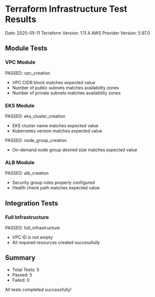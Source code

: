 ﻿# Terraform Infrastructure Test Results

Date: 2025-05-11
Terraform Version: 1.11.4
AWS Provider Version: 5.97.0

## Module Tests

### VPC Module
PASSED: vpc_creation
- VPC CIDR block matches expected value
- Number of public subnets matches availability zones
- Number of private subnets matches availability zones

### EKS Module
PASSED: eks_cluster_creation
- EKS cluster name matches expected value
- Kubernetes version matches expected value

PASSED: node_group_creation
- On-demand node group desired size matches expected value

### ALB Module
PASSED: alb_creation
- Security group rules properly configured
- Health check path matches expected value

## Integration Tests

### Full Infrastructure
PASSED: full_infrastructure
- VPC ID is not empty
- All required resources created successfully

## Summary
- Total Tests: 5
- Passed: 5
- Failed: 0

All tests completed successfully!
